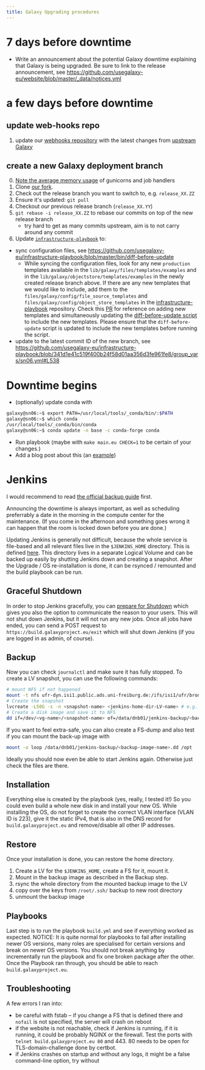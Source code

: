 ```yaml
---
title: Galaxy Upgrading procedures
---
```


# 7 days before downtime

- Write an announcement about the potential Galaxy downtime explaining that Galaxy is being upgraded. Be sure to link to the release announcement, see https://github.com/usegalaxy-eu/website/blob/master/_data/notices.yml

# a few days before downtime

## update web-hooks repo

1. update our [webhooks repository](https://github.com/usegalaxy-eu/galaxy-webhooks) with the latest changes from [upstream Galaxy](https://github.com/galaxyproject/galaxy/tree/dev/config/plugins/webhooks)

## create a new Galaxy deployment branch

0. [Note the average memory usage](https://github.com/usegalaxy-eu/operations/blob/dce7ce8ebfc433d0b76d337b4e4d3cd85f89f138/procmgmt.md?plain=1#L96) of gunicorns and job handlers
1. Clone [our fork](https://github.com/usegalaxy-eu/galaxy/).
2. Check out the release branch you want to switch to, e.g. `release_XX.ZZ`
3. Ensure it's updated: `git pull`
4. Checkout _our_ previous release branch (`release_XX.YY`)
5. `git rebase -i release_XX.ZZ` to rebase our commits on top of the new release branch
   - try hard to get as many commits upstream, aim is to not carry around any commit
6. Update [`infrastructure-playbook`](https://github.com/usegalaxy-eu/infrastructure-playbook/) to:

- sync configuration files, see https://github.com/usegalaxy-eu/infrastructure-playbook/blob/master/bin/diff-before-update
  - While syncing the configuration files, look for any new `production` templates available in the `lib/galaxy/files/templates/examples` and in the `lib/galaxy/objectstore/templates/examples` in the newly created release branch above. If there are any new templates that we would like to include, add them to the `files/galaxy/config/file_source_templates` and `files/galaxy/config/object_store_templates` in the [infrastructure-playbook](https://github.com/usegalaxy-eu/infrastructure-playbook) repository. Check this [PR](https://github.com/usegalaxy-eu/infrastructure-playbook/pull/1225/commits/bb01c94ca30589914217ea6cfb6941bdce6273fc) for reference on adding new templates and simultaneously updating the [diff-before-update script](https://github.com/usegalaxy-eu/infrastructure-playbook/blob/master/bin/diff-before-update) to include the new templates. Please ensure that the `diff-before-update` script is updated to include the new templates before running the script.
- update to the latest commit ID of the new branch, see https://github.com/usegalaxy-eu/infrastructure-playbook/blob/341d1e41c519f400b24f58d01aa356d3fe961fe8/group_vars/sn06.yml#L538

# Downtime begins

- (optionally) update conda with

```bash
galaxy@sn06:~$ export PATH=/usr/local/tools/_conda/bin/:$PATH
galaxy@sn06:~$ which conda
/usr/local/tools/_conda/bin/conda
galaxy@sn06:~$ conda update -n base -c conda-forge conda
```

- Run playbook (maybe with `make main.eu CHECK=1` to be certain of your changes.)
- Add a blog post about this (an [example](https://github.com/usegalaxy-eu/galaxy-freiburg/pull/82))

# Jenkins

I would recommend to read [the official backup guide](https://www.jenkins.io/doc/book/system-administration/backing-up/) first.

Announcing the downtime is always important, as well as scheduling preferrably a date in the morning in the compute center for the maintenance. (If you come in the afternoon and something goes wrong it can happen that the room is locked down before you are done.)

Updating Jenkins is generally not difficult, because the whole service is file-based and all relevant files live in the `$JENKINS_HOME` directory. This is defined [here](https://github.com/usegalaxy-eu/infrastructure-playbook/blob/25ddd20a643c33234712ae40641cc29b0fab731d/group_vars/build.yml#L3). This directory lives in a separate Logical Volume and can be backed up easily by shutting Jenkins down and creating a snapshot. After the Upgrade / OS re-installation is done, it can be rsynced / remounted and the build playbook can be run.

## Graceful Shutdown

In order to stop Jenkins gracefully, you can [prepare for Shutdown](https://build.galaxyproject.eu/manage/prepareShutdown) which gives you also the option to communicate the reason to your users. This will not shut down Jenkins, but it will not run any new jobs. Once all jobs have ended, you can send a POST request to `https://build.galaxyproject.eu/exit` which will shut down Jenkins (if you are logged in as admin, of course).

## Backup

Now you can check `journalctl` and make sure it has fully stopped. To create a LV snapshot, you can use the following commands:

```sh
# mount NFS if not happened
mount -t nfs ufr-dyn.isi1.public.ads.uni-freiburg.de:/ifs/isi1/ufr/bronze/nfs/denbi/ /data/dnb01
# Create the snapshot
lvcreate -L50G -s -n <snapshot-name> <jenkins-home-dir-LV-name> # e.g. /dev/rl/jenkins-home
# Create a disk image and save it to NFS
dd if=/dev/<vg-name>/<snapshot-name> of=/data/dnb01/jenkins-backup/<backup-image-name>.dd
```

If you want to feel extra-safe, you can also create a FS-dump and also test if you can mount the back-up image with

```sh
mount -o loop /data/dnb01/jenkins-backup/<backup-image-name>.dd /opt
```

Ideally you should now even be able to start Jenkins again. Otherwise just check the files are there.

## Installation

Everything else is created by the playbook (yes, really, I tested it!)
So you could even build a whole new disk in and install your new OS.
While installing the OS, do not forget to create the correct VLAN interface (VLAN ID is 223), give it the static IPv4, that is also in the DNS record for `build.galaxyproject.eu` and remove/disable all other IP addresses.

## Restore

Once your installation is done, you can restore the home directory.

1. Create a LV for the `$JENKINS_HOME`, create a FS for it, mount it.
2. Mount in the backup image as described in the Backup step.
3. rsync the whole directory from the mounted backup image to the LV
4. copy over the keys from `/root/.ssh/` backup to new root directory
5. unmount the backup image

## Playbooks

Last step is to run the playbook `build.yml` and see if everything worked as expected.
NOTICE: It is quite normal for playbooks to fail after installing newer OS versions, many roles are specialised for certain versions and break on newer OS versions.
You should not break anything by incrementally run the playbook and fix one broken package after the other.
Once the Playbook ran through, you should be able to reach `build.galaxyproject.eu`.

## Troubleshooting

A few errors I ran into:

- be careful with fstab – if you change a FS that is defined there and `nofail` is not specified, the server will crash on reboot
- if the website is not reachable, check if Jenkins is running, if it is running, it could be probably NGINX or the firewall. Test the ports with `telnet build.galaxyproject.eu 80` and 443. 80 needs to be open for TLS-domain-challenge done by certbot.
- if Jenkins crashes on startup and without any logs, it might be a false command-line option, try without
